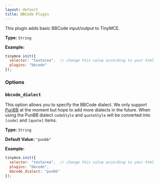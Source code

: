 ```yaml
---
layout: default
title: BBCode Plugin
---
```


This plugin adds basic BBCode input/output to TinyMCE.

**Type:** `String`

**Example:**

```js
tinymce.init({
  selector: "textarea",  // change this value according to your html
  plugins: "bbcode"
});
```

### Options

### `bbcode_dialect`

This option allows you to specify the BBCode dialect. We only support [PunBB](http://punbb.informer.com/) at the moment but hope to add more dialects in the future. When using the PunBB dialect `codeStyle` and `quoteStyle` will be converted into `[code]` and `[quote]` items.

**Type:** `String`

**Default Value:** `"punbb"`

**Example:**

```js
tinymce.init({
  selector: "textarea",  // change this value according to your html
  plugins: "bbcode",
  bbcode_dialect: "punbb"
});
```
